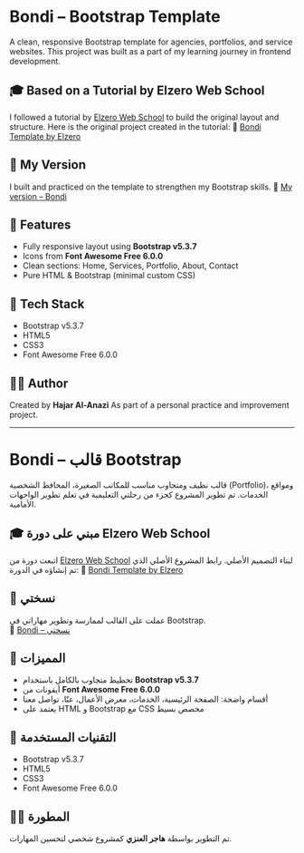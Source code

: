 # Bondi – Bootstrap Template

A clean, responsive Bootstrap template for agencies, portfolios, and service websites.
This project was built as a part of my learning journey in frontend development.

## 🎓 Based on a Tutorial by Elzero Web School

I followed a tutorial by [Elzero Web School](https://elzerowebschool.com/) to build the original layout and structure.
Here is the original project created in the tutorial:
🔗 [Bondi Template by Elzero](https://elzerowebschool.github.io/Bootstrap_5_Design_01_Bondi/)

## 🌊 My Version

I built and practiced on the template to strengthen my Bootstrap skills.
🔗 [My version – Bondi](https://hajarhr55.github.io/bootstrap-project/)

## 📌 Features

- Fully responsive layout using **Bootstrap v5.3.7**
- Icons from **Font Awesome Free 6.0.0**
- Clean sections: Home, Services, Portfolio, About, Contact
- Pure HTML & Bootstrap (minimal custom CSS)

## 🧰 Tech Stack

- Bootstrap v5.3.7
- HTML5
- CSS3
- Font Awesome Free 6.0.0

## 🙋‍♀️ Author

Created by **Hajar Al-Anazi**
As part of a personal practice and improvement project.

---

# Bondi – قالب Bootstrap

قالب نظيف ومتجاوب مناسب للمكاتب الصغيرة، المحافظ الشخصية (Portfolio)، ومواقع الخدمات.
تم تطوير المشروع كجزء من رحلتي التعليمية في تعلم تطوير الواجهات الأمامية.

## 🎓 مبني على دورة Elzero Web School

اتبعت دورة من [Elzero Web School](https://elzerowebschool.com/) لبناء التصميم الأصلي.
رابط المشروع الأصلي الذي تم إنشاؤه في الدورة:
🔗 [Bondi Template by Elzero](https://elzerowebschool.github.io/Bootstrap_5_Design_01_Bondi/)

## 🌊 نسختي

عملت على القالب لممارسة وتطوير مهاراتي في Bootstrap.  
🔗 [Bondi – نسختي](https://hajarhr55.github.io/bootstrap-project/)

## 📌 المميزات

- تخطيط متجاوب بالكامل باستخدام **Bootstrap v5.3.7**
- أيقونات من **Font Awesome Free 6.0.0**
- أقسام واضحة: الصفحة الرئيسية، الخدمات، معرض الأعمال، عنّا، تواصل معنا
- يعتمد على HTML و Bootstrap مع CSS مخصص بسيط

## 🧰 التقنيات المستخدمة

- Bootstrap v5.3.7
- HTML5
- CSS3
- Font Awesome Free 6.0.0

## 🙋‍♀️ المطورة

تم التطوير بواسطة **هاجر العنزي**
كمشروع شخصي لتحسين المهارات.
